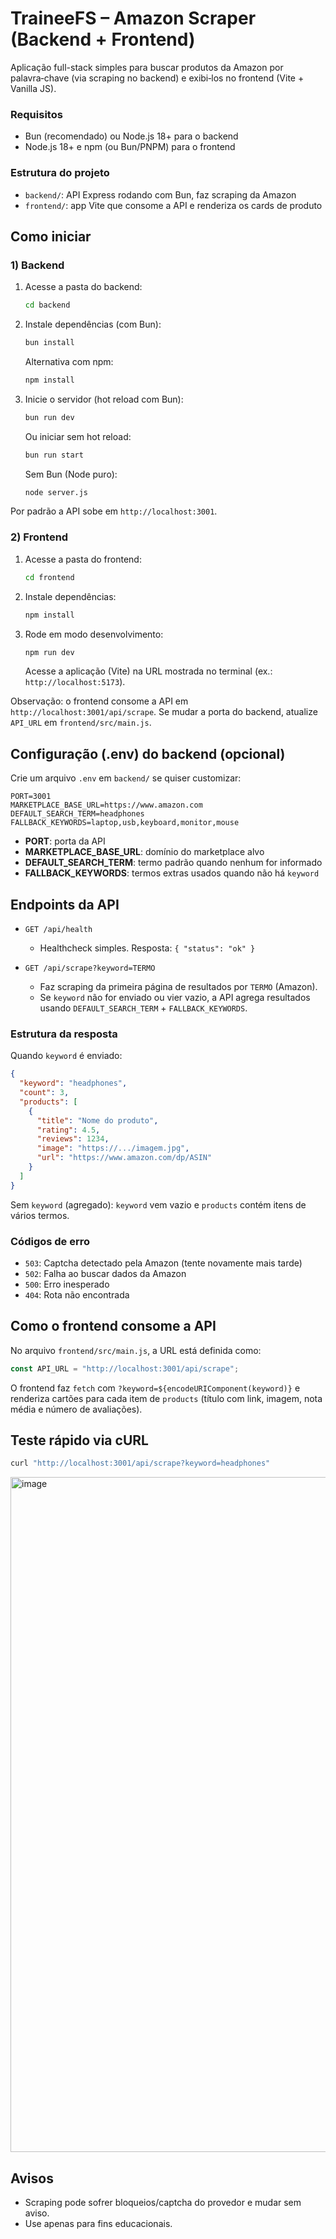 # TraineeFS – Amazon Scraper (Backend + Frontend)

Aplicação full-stack simples para buscar produtos da Amazon por palavra‑chave (via scraping no backend) e exibi‑los no frontend (Vite + Vanilla JS).

### Requisitos

- Bun (recomendado) ou Node.js 18+ para o backend
- Node.js 18+ e npm (ou Bun/PNPM) para o frontend

### Estrutura do projeto

- `backend/`: API Express rodando com Bun, faz scraping da Amazon
- `frontend/`: app Vite que consome a API e renderiza os cards de produto

## Como iniciar

### 1) Backend

1. Acesse a pasta do backend:
   ```bash
   cd backend
   ```
2. Instale dependências (com Bun):
   ```bash
   bun install
   ```
   Alternativa com npm:
   ```bash
   npm install
   ```
3. Inicie o servidor (hot reload com Bun):
   ```bash
   bun run dev
   ```
   Ou iniciar sem hot reload:
   ```bash
   bun run start
   ```
   Sem Bun (Node puro):
   ```bash
   node server.js
   ```

Por padrão a API sobe em `http://localhost:3001`.

### 2) Frontend

1. Acesse a pasta do frontend:
   ```bash
   cd frontend
   ```
2. Instale dependências:
   ```bash
   npm install
   ```
3. Rode em modo desenvolvimento:
   ```bash
   npm run dev
   ```
   Acesse a aplicação (Vite) na URL mostrada no terminal (ex.: `http://localhost:5173`).

Observação: o frontend consome a API em `http://localhost:3001/api/scrape`. Se mudar a porta do backend, atualize `API_URL` em `frontend/src/main.js`.

## Configuração (.env) do backend (opcional)

Crie um arquivo `.env` em `backend/` se quiser customizar:

```env
PORT=3001
MARKETPLACE_BASE_URL=https://www.amazon.com
DEFAULT_SEARCH_TERM=headphones
FALLBACK_KEYWORDS=laptop,usb,keyboard,monitor,mouse
```

- **PORT**: porta da API
- **MARKETPLACE_BASE_URL**: domínio do marketplace alvo
- **DEFAULT_SEARCH_TERM**: termo padrão quando nenhum for informado
- **FALLBACK_KEYWORDS**: termos extras usados quando não há `keyword`

## Endpoints da API

- `GET /api/health`

  - Healthcheck simples. Resposta: `{ "status": "ok" }`

- `GET /api/scrape?keyword=TERMO`
  - Faz scraping da primeira página de resultados por `TERMO` (Amazon).
  - Se `keyword` não for enviado ou vier vazio, a API agrega resultados usando `DEFAULT_SEARCH_TERM` + `FALLBACK_KEYWORDS`.

### Estrutura da resposta

Quando `keyword` é enviado:

```json
{
  "keyword": "headphones",
  "count": 3,
  "products": [
    {
      "title": "Nome do produto",
      "rating": 4.5,
      "reviews": 1234,
      "image": "https://.../imagem.jpg",
      "url": "https://www.amazon.com/dp/ASIN"
    }
  ]
}
```

Sem `keyword` (agregado): `keyword` vem vazio e `products` contém itens de vários termos.

### Códigos de erro

- `503`: Captcha detectado pela Amazon (tente novamente mais tarde)
- `502`: Falha ao buscar dados da Amazon
- `500`: Erro inesperado
- `404`: Rota não encontrada

## Como o frontend consome a API

No arquivo `frontend/src/main.js`, a URL está definida como:

```js
const API_URL = "http://localhost:3001/api/scrape";
```

O frontend faz `fetch` com `?keyword=${encodeURIComponent(keyword)}` e renderiza cartões para cada item de `products` (título com link, imagem, nota média e número de avaliações).

## Teste rápido via cURL

```bash
curl "http://localhost:3001/api/scrape?keyword=headphones"
```
<img width="1920" height="1080" alt="image" src="https://github.com/user-attachments/assets/78ed0271-26c8-4b90-999a-878d82317c56" />

## Avisos

- Scraping pode sofrer bloqueios/captcha do provedor e mudar sem aviso.
- Use apenas para fins educacionais.
